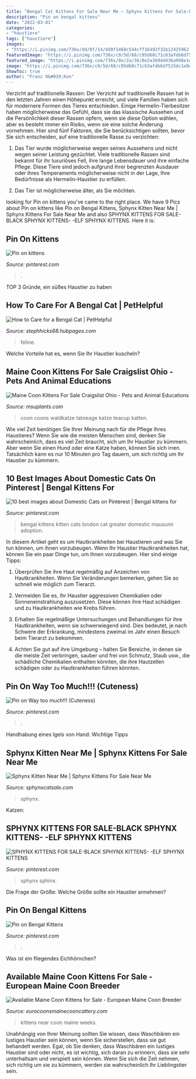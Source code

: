 ```yaml
---
title: "Bengal Cat Kittens For Sale Near Me ~ Sphynx Kittens For Sale-black Sphynx Kittens- -elf Sphynx Kittens"
description: "Pin on bengal kittens"
date: "2022-03-01"
categories:
- "haustiere"
tags: ["haustiere"]
images:
- "https://i.pinimg.com/736x/dd/8f/14/dd8f1468c544cff16492f32b12425962.jpg"
featuredImage: "https://i.pinimg.com/736x/c9/5d/68/c95d68c71c63afdb6d7515dc1e8e7504--bengal-kittens-kitty-cats.jpg"
featured_image: "https://i.pinimg.com/736x/8e/2a/36/8e2a3694d436a998e1e4fcc9b6e004ef--bengal-kittens.jpg"
image: "https://i.pinimg.com/736x/c9/5d/68/c95d68c71c63afdb6d7515dc1e8e7504--bengal-kittens-kitty-cats.jpg"
ShowToc: true
author: "Franz O&#039;Kon"
---
```



Verzicht auf traditionelle Rassen:
Der Verzicht auf traditionelle Rassen hat in den letzten Jahren einen Höhepunkt erreicht, und viele Familien haben sich für modernere Formen des Tieres entschieden. Einige Hermelin-Tierbesitzer haben möglicherweise das Gefühl, dass sie das klassische Aussehen und die Persönlichkeit dieser Rassen opfern, wenn sie diese Option wählen, aber es besteht immer ein Risiko, wenn sie eine solche Änderung vornehmen. Hier sind fünf Faktoren, die Sie berücksichtigen sollten, bevor Sie sich entscheiden, auf eine traditionelle Rasse zu verzichten:
1. Das Tier wurde möglicherweise wegen seines Aussehens und nicht wegen seiner Leistung gezüchtet. Viele traditionelle Rassen sind bekannt für ihr luxuriöses Fell, ihre lange Lebensdauer und ihre einfache Pflege. Diese Tiere sind jedoch aufgrund ihrer begrenzten Ausdauer oder ihres Temperaments möglicherweise nicht in der Lage, Ihre Bedürfnisse als Hermelin-Haustier zu erfüllen.

2. Das Tier ist möglicherweise älter, als Sie möchten.

	

		
looking for Pin on kittens you've came to the right place. We have 9 Pics about Pin on kittens like Pin on Bengal Kittens, Sphynx Kitten Near Me | Sphynx Kittens For Sale Near Me and also SPHYNX KITTENS FOR SALE-BLACK SPHYNX KITTENS- -ELF SPHYNX KITTENS. Here it is:
		
    
## Pin On Kittens

<img loading=lazy src="https://i.pinimg.com/736x/c9/5d/68/c95d68c71c63afdb6d7515dc1e8e7504--bengal-kittens-kitty-cats.jpg" onerror="this.onerror=null;this.src='https://tse4.mm.bing.net/th?id=OIP.dBdfzN2T33bZCPGN13Cg5wHaJx&amp;pid=15.1';" alt="Pin on kittens">

_Source: pinterest.com_

>. 

	

TOP 3 Gründe, ein süßes Haustier zu haben

    
## How To Care For A Bengal Cat | PetHelpful

<img loading=lazy src="https://usercontent1.hubstatic.com/7333974_f496.jpg" onerror="this.onerror=null;this.src='https://tse1.mm.bing.net/th?id=OIP.U8NiVS116AfkyGlvbli96AHaFj&amp;pid=15.1';" alt="How to Care for a Bengal Cat | PetHelpful">

_Source: stephhicks68.hubpages.com_

>feline. 

	

Welche Vorteile hat es, wenn Sie Ihr Haustier kuscheln?

    
## Maine Coon Kittens For Sale Craigslist Ohio - Pets And Animal Educations

<img loading=lazy src="https://msuplants.com/wp-content/uploads/2020/12/abd28f561698c377f2ffc31d0792c91a.jpg" onerror="this.onerror=null;this.src='https://tse3.mm.bing.net/th?id=OIP.PEhIf8V1kG9VxJ7trq7yHgHaJQ&amp;pid=15.1';" alt="Maine Coon Kittens For Sale Craigslist Ohio - Pets and Animal Educations">

_Source: msuplants.com_

>coon coons waldkatze tatoeage katze teacup katten. 

	

Wie viel Zeit benötigen Sie Ihrer Meinung nach für die Pflege Ihres Haustieres?
Wenn Sie wie die meisten Menschen sind, denken Sie wahrscheinlich, dass es viel Zeit braucht, sich um Ihr Haustier zu kümmern. Aber wenn Sie einen Hund oder eine Katze haben, können Sie sich irren. Tatsächlich kann es nur 10 Minuten pro Tag dauern, um sich richtig um Ihr Haustier zu kümmern.

    
## 10 Best Images About Domestic Cats On Pinterest | Bengal Kittens For

<img loading=lazy src="https://s-media-cache-ak0.pinimg.com/736x/76/c1/28/76c128f213104e5dbf61266423760db3.jpg" onerror="this.onerror=null;this.src='https://tse4.mm.bing.net/th?id=OIP.BnFdKAY9Ty1CLl1xHzKHqgHaFj&amp;pid=15.1';" alt="10 best images about Domestic Cats on Pinterest | Bengal kittens for">

_Source: pinterest.com_

>bengal kittens kitten cats london cat greater domestic mausumi adoption. 

	

In diesem Artikel geht es um Hautkrankheiten bei Haustieren und was Sie tun können, um ihnen vorzubeugen.
Wenn Ihr Haustier Hautkrankheiten hat, können Sie ein paar Dinge tun, um ihnen vorzubeugen. Hier sind einige Tipps:
1. Überprüfen Sie ihre Haut regelmäßig auf Anzeichen von Hautkrankheiten. Wenn Sie Veränderungen bemerken, gehen Sie so schnell wie möglich zum Tierarzt.

2. Vermeiden Sie es, Ihr Haustier aggressiven Chemikalien oder Sonneneinstrahlung auszusetzen. Diese können ihre Haut schädigen und zu Hautkrankheiten wie Krebs führen.

3. Erhalten Sie regelmäßige Untersuchungen und Behandlungen für ihre Hautkrankheiten, wenn sie schwerwiegend sind. Dies bedeutet, je nach Schwere der Erkrankung, mindestens zweimal im Jahr einen Besuch beim Tierarzt zu bekommen.

4. Achten Sie gut auf ihre Umgebung – halten Sie Bereiche, in denen sie die meiste Zeit verbringen, sauber und frei von Schmutz, Staub usw., die schädliche Chemikalien enthalten könnten, die ihre Hautzellen schädigen oder zu Hautkrankheiten führen könnten.

    
## Pin On Way Too Much!!! (Cuteness)

<img loading=lazy src="https://i.pinimg.com/736x/f5/47/c6/f547c6b3661142425334766d7df045f7--bengal-kittens-kitty-cats.jpg" onerror="this.onerror=null;this.src='https://tse1.mm.bing.net/th?id=OIP.D1MycBdadR9c4EvvihMPJQHaHX&amp;pid=15.1';" alt="Pin on Way too much!!! (Cuteness)">

_Source: pinterest.com_

>. 

	

Handhabung eines Igels von Hand: Wichtige Tipps

    
## Sphynx Kitten Near Me | Sphynx Kittens For Sale Near Me

<img loading=lazy src="https://www.sphynxcatsale.com/wp-content/uploads/2021/07/sphynx_kittens_for_sale_near_me.jpg" onerror="this.onerror=null;this.src='https://tse3.mm.bing.net/th?id=OIP.FEhLhJLp9xkSwUyaVgQC2wHaHW&amp;pid=15.1';" alt="Sphynx Kitten Near Me | Sphynx Kittens For Sale Near Me">

_Source: sphynxcatsale.com_

>sphynx. 

	

Katzen:

    
## SPHYNX KITTENS FOR SALE-BLACK SPHYNX KITTENS- -ELF SPHYNX KITTENS

<img loading=lazy src="https://i.pinimg.com/736x/dd/8f/14/dd8f1468c544cff16492f32b12425962.jpg" onerror="this.onerror=null;this.src='https://tse3.mm.bing.net/th?id=OIP.tEW_3g1_-6XUqV80B5krPAHaJ3&amp;pid=15.1';" alt="SPHYNX KITTENS FOR SALE-BLACK SPHYNX KITTENS- -ELF SPHYNX KITTENS">

_Source: pinterest.com_

>sphynx sphinx. 

	

Die Frage der Größe: Welche Größe sollte ein Haustier annehmen?

    
## Pin On Bengal Kittens

<img loading=lazy src="https://i.pinimg.com/736x/8e/2a/36/8e2a3694d436a998e1e4fcc9b6e004ef--bengal-kittens.jpg" onerror="this.onerror=null;this.src='https://tse3.mm.bing.net/th?id=OIP.3fMoVQGT_V50nXLUwenrMAHaFj&amp;pid=15.1';" alt="Pin on Bengal Kittens">

_Source: pinterest.com_

>. 

	

Was ist ein fliegendes Eichhörnchen?

    
## Available Maine Coon Kittens For Sale - European Maine Coon Breeder

<img loading=lazy src="https://image.jimcdn.com/app/cms/image/transf/dimension=10000x624:format=jpg:rotate=270/path/sa855c229b4088494/image/i6d7f48913a10de95/version/1552358097/image.jpg" onerror="this.onerror=null;this.src='https://tse1.mm.bing.net/th?id=OIP.1o0ZGdQbWFSdfN6E0laD_AHaLK&amp;pid=15.1';" alt="Available Maine Coon Kittens for Sale - European Maine Coon Breeder">

_Source: eurocoonsmainecooncattery.com_

>kittens near coon maine weeks. 

	

Unabhängig von Ihrer Meinung sollten Sie wissen, dass Waschbären ein lustiges Haustier sein können, wenn Sie sicherstellen, dass sie gut behandelt werden.
Egal, ob Sie denken, dass Waschbären ein lustiges Haustier sind oder nicht, es ist wichtig, sich daran zu erinnern, dass sie sehr unterhaltsam und verspielt sein können. Wenn Sie sich die Zeit nehmen, sich richtig um sie zu kümmern, werden sie wahrscheinlich Ihr Lieblingstier sein.

